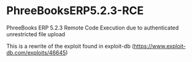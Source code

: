 # PhreeBooksERP5.2.3-RCE
PhreeBooks ERP 5.2.3 Remote Code Execution due to authenticated unrestricted file upload

This is a rewrite of the exploit found in exploit-db 
(https://www.exploit-db.com/exploits/46645)
